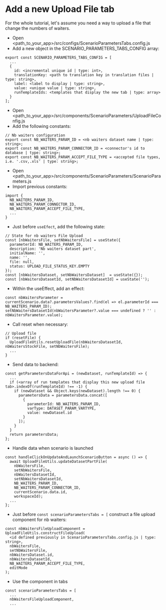 # Add a new Upload File tab

For the whole tutorial, let's assume you need a way to upload a file that change the numbers of waiters.

- Open <path_to_your_app>/src/configs/ScenarioParametersTabs.config.js
- Add a new object in the SCENARIO_PARAMETERS_TABS_CONFIG array:
```
export const SCENARIO_PARAMETERS_TABS_CONFIG = [
  ...
  {
    id: <incremental unique id | type: int>,
    translationKey: <path to translation key in translation files | type: string>,
    label: <label to display | type: string>,
    value: <unique value | type: string>,
    runTemplateIds: <templates that display the new tab | type: array>
  }
];
```


- Open <path_to_your_app>/src/components/ScenarioParameters/UploadFileConfig.js
- Add the following constants:
```
// Nb waiters configuration
export const NB_WAITERS_PARAM_ID = <nb waiters dataset name | type: string>;
export const NB_WAITERS_PARAM_CONNECTOR_ID = <connector's id to database | type: string>;
export const NB_WAITERS_PARAM_ACCEPT_FILE_TYPE = <accepted file types, i.e. '.csv,.xls' | type: string>;
```


- Open <path_to_your_app>/src/components/ScenarioParameters/ScenarioParameters.js
- Import previous constants:
```
import {
  NB_WAITERS_PARAM_ID,
  NB_WAITERS_PARAM_CONNECTOR_ID,
  NB_WAITERS_PARAM_ACCEPT_FILE_TYPE,
  ...
}
```


- Just before `useEfect`, add the following state:
```
// State for nb waiters File Upload
const [nbWaitersFile, setNbWaitersFile] = useState({
  parameterId: NB_WAITERS_PARAM_ID,
  description: 'Nb waiters dataset part',
  initialName: '',
  name: '',
  file: null,
  status: UPLOAD_FILE_STATUS_KEY.EMPTY
});
const [nbWaitersDataset, setNbWaitersDataset]  = useState({});
const [nbWaitersDatasetId, setNbWaitersDatasetId] = useState('');
```


- Within the useEffect, add an effect:
```
const nbWaitersParameter = currentScenario.data?.parametersValues?.find(el => el.parameterId === NB_WAITERS_PARAM_ID);
setNbWaitersDatasetId(nbWaitersParameter?.value === undefined ? '' : nbWaitersParameter.value);
```

- Call reset when necessary:
```
// Upload file
if (resetFile) {
  UploadFileUtils.resetUploadFile(nbWaitersDatasetId, nbWaitersStockFile, setNbWaitersFile);
  ...
}
```


- Send data to backend:
```
const getParametersDataForApi = (newDataset, runTemplateId) => {
  ...
  if (<array of run templates that display this new upload file tab>.indexOf(runTemplateId) !== -1) {
    if (newDataset && Object.keys(newDataset).length !== 0) {
      parametersData = parametersData.concat([
        {
          parameterId: NB_WAITERS_PARAM_ID,
          varType: DATASET_PARAM_VARTYPE,
          value: newDataset.id
        }
      ]);
    }
  }
  return parametersData;
};
```


- Handle data when scenario is launched
```
const handleClickOnUpdateAndLaunchScenarioButton = async () => {
  await UploadFileUtils.updateDatasetPartFile(
    nbWaitersFile,
    setNbWaitersFile,
    nbWaitersDatasetId,
    setNbWaitersDatasetId,
    NB_WAITERS_PARAM_ID,
    NB_WAITERS_PARAM_CONNECTOR_ID,
    currentScenario.data.id,
    workspaceId);
  ...
};
```


- Just before `const scenarioParametersTabs = [` construct a file upload component for nb waiters:
```
const nbWaitersFileUploadComponent = UploadFileUtils.constructFileUpload(
  <id defined previously in ScenarioParametersTabs.config.js | type: string>,
  nbWaitersFile,
  setNbWaitersFile,
  nbWaitersDataset.id,
  nbWaitersDatasetId,
  NB_WAITERS_PARAM_ACCEPT_FILE_TYPE,
  editMode
);
```

- Use the component in tabs
```
const scenarioParametersTabs = [
  ...
  nbWaitersFileUploadComponent,
  ...
```
